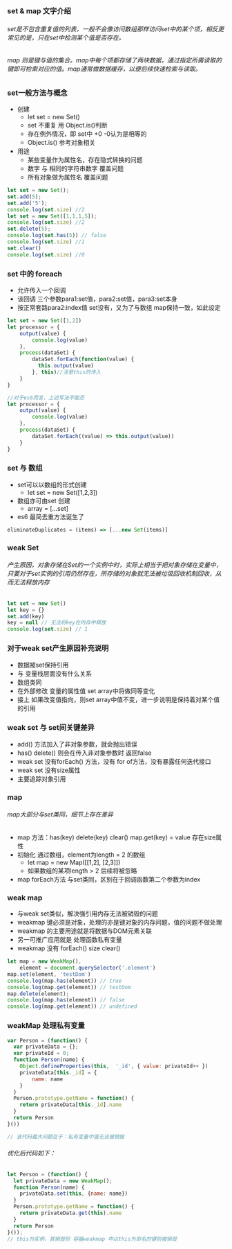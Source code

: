 ### set & map 文字介绍
###### set是不包含重复值的列表，一般不会像访问数组那样访问set中的某个项，相反更常见的是，只在set中检测某个值是否存在。
###### map 则是键与值的集合。map中每个项都存储了两块数据，通过指定所需读取的键即可检索对应的值。map通常做数据缓存，以便后续快速检索与读取。

### set一般方法与概念
+ 创建
    + let set = new Set()
    + set 不重复 用 Object.is()判断
    + 存在例外情况，即 set中 +0 -0认为是相等的
    + Object.is() 参考对象相关
+ 用途
    + 某些变量作为属性名，存在隐式转换的问题
    + 数字 与 相同的字符串数字 覆盖问题
    + 所有对象做为属性名 覆盖问题
```javascript
let set = new Set();
set.add(5);
set.add('5');
console.log(set.size) //2
let set = new Set([1,1,1,5]);
console.log(set.size) //2
set.delete(5);
console.log(set.has(5)) // false
console.log(set.size) //1
set.clear()
console.log(set.size) //0
``` 

### set 中的 foreach
+ 允许传入一个回调
+ 该回调 三个参数para1:set值，para2:set值，para3:set本身
+ 按正常套路para2:index值 set没有，又为了与数组 map保持一致，如此设定
```javascript
let set = new Set([1,2])
let processor = {
    output(value) {
        console.log(value)
    },
    process(dataSet) {
        dataSet.forEach(function(value) {
          this.output(value)
        }, this)//注意this的传入
    }
}

//对于es6而言，上述写法不能忍
let processor = {
    output(value) {
        console.log(value)
    },
    process(dataSet) {
        dataSet.forEach((value) => this.output(value))
    }
}
```

### set 与 数组
+ set可以以数组的形式创建
    + let set = new Set([1,2,3])
+ 数组亦可由set 创建
    + array = [...set]
+ es6 最简去重方法诞生了
```javascript
eliminateDuplicates = (items) => [...new Set(items)]
```

### weak Set
###### 产生原因，对象存储在Set的一个实例中时，实际上相当于把对象存储在变量中，只要对于set实例的引用仍然存在，所存储的对象就无法被垃圾回收机制回收，从而无法释放内存
```javascript
let set = new Set()
let key = {}
set.add(key)
key = null // 无法将key在内存中释放
console.log(set.size) // 1
```

### 对于weak set产生原因补充说明
+ 数据被set保持引用
+ 与 变量栈层面没有什么关系
+ 数组类同
+ 在外部修改 变量的属性值 set array中将做同等变化
+ 接上 如果改变值指向，则set array中值不变，进一步说明是保持着对某个值的引用

### weak set 与 set间关键差异
+ add() 方法加入了非对象参数，就会抛出错误
+ has() delete() 则会在传入非对象参数时 返回false
+ weak set 没有forEach() 方法，没有 for of方法，没有暴露任何迭代接口
+ weak set 没有size属性
+ 主要追踪对象引用

### map
###### map大部分与set类同，细节上存在差异
+ map 方法：has(key) delete(key) clear() map.get(key) = value 存在size属性
+ 初始化 通过数组，element为length = 2 的数组
    + let map = new Map([[1,2], [2,3]])
    + 如果数组的某项length > 2 后续将被忽略
+ map forEach方法 与set类同，区别在于回调函数第二个参数为index

### weak map
+ 与weak set类似，解决强引用内存无法被销毁的问题
+ weakmap 键必须是对象，处理的亦是键对象的内存问题，值的问题不做处理
+ weakmap 的主要用途就是将数据与DOM元素关联
+ 另一可推广应用就是 处理函数私有变量
+ weakmap 没有 forEach() size clear()
```javascript
let map = new WeakMap(),
    element = document.querySelector('.element')
map.set(element, 'testDom')
console.log(map.has(element)) // true
console.log(map.get(element)) // testDom
map.delete(element);
console.log(map.has(element)) // false
console.log(map.get(element)) // undefined
```

### weakMap 处理私有变量
```javascript
var Person = (function() {
  var privateData = {};
  var privateId = 0;
  function Person(name) {
    Object.defineProperties(this,  '_id', { value: privateId++ })
    privateData[this._id] = {
        name: name
    }
  }
  Person.prototype.getName = function() {
    return privateData[this._id].name
  }
  return Person
}())

// 该代码最大问题在于：私有变量中值无法被销毁
```
###### 优化后代码如下：
```javascript
let Person = (function() {
  let privateData = new WeakMap();
  function Person(name) {
    privateData.set(this, {name: name})
  }
  Person.prototype.getName = function() {
    return privateData.get(this).name
  }
  return Person
}());
// this为实例，其销毁则 容器weakmap 中以this为命名的键则被销毁
```